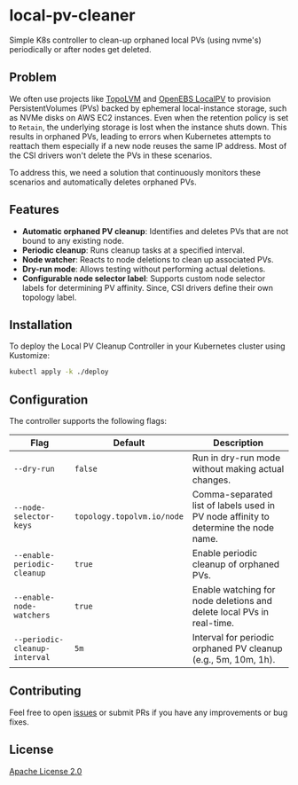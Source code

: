 # local-pv-cleaner
Simple K8s controller to clean-up orphaned local PVs (using nvme's) periodically or after nodes get deleted.

## Problem
We often use projects like [TopoLVM](https://github.com/topolvm/topolvm) and [OpenEBS LocalPV](https://openebs.io/docs/2.12.x/concepts/localpv) to provision PersistentVolumes (PVs) backed by ephemeral local-instance storage, such as NVMe disks on AWS EC2 instances. Even when the retention policy is set to `Retain`, the underlying storage is lost when the instance shuts down. This results in orphaned PVs, leading to errors when Kubernetes attempts to reattach them especially if a new node reuses the same IP address. Most of the CSI drivers won't delete the PVs in these scenarios.

To address this, we need a solution that continuously monitors these scenarios and automatically deletes orphaned PVs.

## Features
- **Automatic orphaned PV cleanup**: Identifies and deletes PVs that are not bound to any existing node.
- **Periodic cleanup**: Runs cleanup tasks at a specified interval.
- **Node watcher**: Reacts to node deletions to clean up associated PVs.
- **Dry-run mode**: Allows testing without performing actual deletions.
- **Configurable node selector label**: Supports custom node selector labels for determining PV affinity. Since, CSI drivers define their own topology label.

## Installation
To deploy the Local PV Cleanup Controller in your Kubernetes cluster using Kustomize:
```sh
kubectl apply -k ./deploy
```

## Configuration
The controller supports the following flags:

| Flag | Default | Description |
|------|---------|-------------|
| `--dry-run` | `false` | Run in dry-run mode without making actual changes. |
| `--node-selector-keys` | `topology.topolvm.io/node` | Comma-separated list of labels used in PV node affinity to determine the node name. |
| `--enable-periodic-cleanup` | `true` | Enable periodic cleanup of orphaned PVs. |
| `--enable-node-watchers` | `true` | Enable watching for node deletions and delete local PVs in real-time. |
| `--periodic-cleanup-interval` | `5m` | Interval for periodic orphaned PV cleanup (e.g., 5m, 10m, 1h). |

## Contributing
Feel free to open [issues](https://github.com/Kavinraja-G/local-pv-cleaner/issues/new) or submit PRs if you have any improvements or bug fixes.

## License
[Apache License 2.0](./LICENSE)

